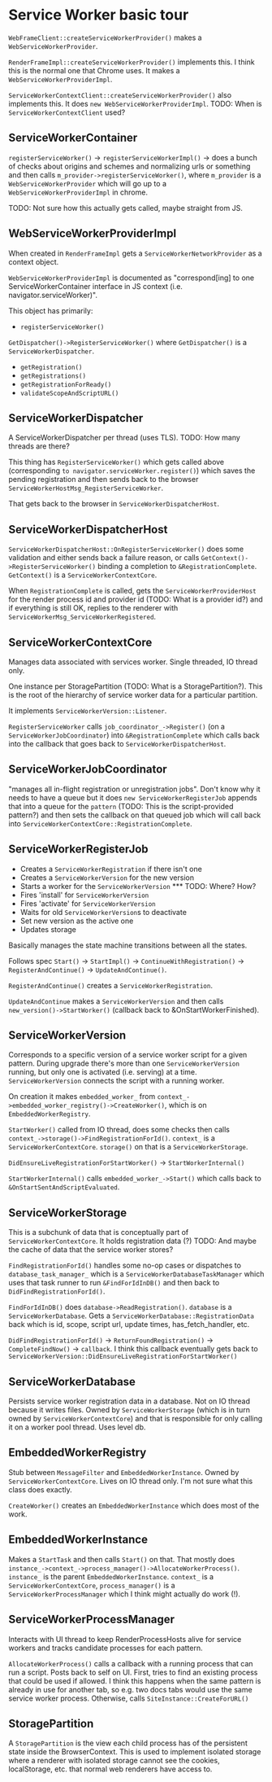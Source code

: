 Service Worker basic tour
=========================

`WebFrameClient::createServiceWorkerProvider()` makes a
`WebServiceWorkerProvider`.

`RenderFrameImpl::createServiceWorkerProvider()` implements this. I think this
is the normal one that Chrome uses. It makes a `WebServiceWorkerProviderImpl`.

`ServiceWorkerContextClient::createServiceWorkerProvider()` also implements
this. It does `new WebServiceWorkerProviderImpl`. TODO: When is
`ServiceWorkerContextClient` used?

ServiceWorkerContainer
----------------------
`registerServiceWorker()` -> `registerServiceWorkerImpl()` -> does a bunch of
checks about origins and schemes and normalizing urls or something and then
calls `m_provider->registerServiceWorker()`, where `m_provider` is a
`WebServiceWorkerProvider` which will go up to a `WebServiceWorkerProviderImpl`
in chrome.

TODO: Not sure how this actually gets called, maybe straight from JS.


WebServiceWorkerProviderImpl
----------------------------
When created in `RenderFrameImpl` gets a `ServiceWorkerNetworkProvider` as a
context object.

`WebServiceWorkerProviderImpl` is documented as "correspond[ing] to one
ServiceWorkerContainer interface in JS context (i.e. navigator.serviceWorker)".

This object has primarily:
- `registerServiceWorker()`

`GetDispatcher()->RegisterServiceWorker()` where `GetDispatcher()` is a
`ServiceWorkerDispatcher`.

- `getRegistration()`
- `getRegistrations()`
- `getRegistrationForReady()`
- `validateScopeAndScriptURL()`

ServiceWorkerDispatcher
-----------------------
A ServiceWorkerDispatcher per thread (uses TLS). TODO: How many threads are
there?

This thing has `RegisterServiceWorker()` which gets called above (corresponding
`to navigator.serviceWorker.register()`) which saves the pending registration
and then sends back to the browser `ServiceWorkerHostMsg_RegisterServiceWorker`.

That gets back to the browser in `ServiceWorkerDispatcherHost`.

ServiceWorkerDispatcherHost
---------------------------
`ServiceWorkerDispatcherHost::OnRegisterServiceWorker()` does some validation
and either sends back a failure reason, or calls
`GetContext()->RegisterServiceWorker()` binding a completion to
`&RegistrationComplete`. `GetContext()` is a `ServiceWorkerContextCore`.

When `RegistrationComplete` is called, gets the
`ServiceWorkerProviderHost` for the render process id and provider id (TODO:
What is a provider id?) and if everything is still OK, replies to the renderer
with `ServiceWorkerMsg_ServiceWorkerRegistered`.

ServiceWorkerContextCore
------------------------
Manages data associated with services worker. Single threaded, IO thread only.

One instance per StoragePartition (TODO: What is a StoragePartition?). This is
the root of the hierarchy of service worker data for a particular partition.

It implements `ServiceWorkerVersion::Listener`.

`RegisterServiceWorker` calls `job_coordinator_->Register()` (on a
`ServiceWorkerJobCoordinator`) into `&RegistrationComplete` which calls back
into the callback that goes back to `ServiceWorkerDispatcherHost`.

ServiceWorkerJobCoordinator
---------------------------
"manages all in-flight registration or unregistration jobs". Don't know why it
needs to have a queue but it does `new ServiceWorkerRegisterJob` appends that
into a queue for the `pattern` (TODO: This is the script-provided pattern?) and
then sets the callback on that queued job which will call back into
`ServiceWorkerContextCore::RegistrationComplete`.

ServiceWorkerRegisterJob
------------------------
- Creates a `ServiceWorkerRegistration` if there isn't one
- Creates a `ServiceWorkerVersion` for the new version
- Starts a worker for the `ServiceWorkerVersion` *** TODO: Where? How?
- Fires 'install' for `ServiceWorkerVersion`
- Fires 'activate' for `ServiceWorkerVersion`
- Waits for old `ServiceWorkerVersion`s to deactivate
- Set new version as the active one
- Updates storage

Basically manages the state machine transitions between all the states.

Follows spec
`Start()` -> `StartImpl()` -> `ContinueWithRegistration()` ->
`RegisterAndContinue()` -> `UpdateAndContinue()`.

`RegisterAndContinue()` creates a `ServiceWorkerRegistration`.

`UpdateAndContinue` makes a `ServiceWorkerVersion` and then calls
`new_version()->StartWorker()` (callback back to &OnStartWorkerFinished).

ServiceWorkerVersion
--------------------

Corresponds to a specific version of a service worker script for a given
pattern. During upgrade there's more than one `ServiceWorkerVersion` running,
but only one is activated (i.e. serving) at a time. `ServiceWorkerVersion`
connects the script with a running worker.

On creation it makes `embedded_worker_` from
`context_->embedded_worker_registry()->CreateWorker()`, which is on
`EmbeddedWorkerRegistry`.

`StartWorker()` called from IO thread, does some checks then calls
`context_->storage()->FindRegistrationForId()`. `context_` is a
`ServiceWorkerContextCore`. `storage()` on that is a `ServiceWorkerStorage`.

`DidEnsureLiveRegistrationForStartWorker()` -> `StartWorkerInternal()`

`StartWorkerInternal()` calls `embedded_worker_->Start()` which calls back to
`&OnStartSentAndScriptEvaluated`.

ServiceWorkerStorage
--------------------
This is a subchunk of data that is conceptually part of
`ServiceWorkerContextCore`. It holds registration data (?) TODO: And maybe the
cache of data that the service worker stores?

`FindRegistrationForId()` handles some no-op cases or dispatches to
`database_task_manager_` which is a `ServiceWorkerDatabaseTaskManager` which
uses that task runner to run `&FindForIdInDB()` and then back to
`DidFindRegistrationForId()`.

`FindForIdInDB()` does `database->ReadRegistration()`. `database` is a
`ServiceWorkerDatabase`. Gets a `ServiceWorkerDatabase::RegistrationData` back
which is id, scope, script url, update times, has_fetch_handler, etc.

`DidFindRegistrationForId()` -> `ReturnFoundRegistration()` ->
`CompleteFindNow()` -> `callback`. I think this callback eventually gets back to
`ServiceWorkerVersion::DidEnsureLiveRegistrationForStartWorker()`

ServiceWorkerDatabase
---------------------
Persists service worker registration data in a database. Not on IO thread
because it writes files. Owned by `ServiceWorkerStorage` (which is in turn owned
by `ServiceWorkerContextCore`) and that is responsible for only calling it on a
worker pool thread. Uses level db.

EmbeddedWorkerRegistry
----------------------
Stub between `MessageFilter` and `EmbeddedWorkerInstance`. Owned by
`ServiceWorkerContextCore`. Lives on IO thread only. I'm not sure what this
class does exactly.

`CreateWorker()` creates an `EmbeddedWorkerInstance` which does most of the
work.

EmbeddedWorkerInstance
----------------------
Makes a `StartTask` and then calls `Start()` on that. That mostly does
`instance_->context_->process_manager()->AllocateWorkerProcess()`. `instance_`
is the parent `EmbeddedWorkerInstance`. `context_` is a
`ServiceWorkerContextCore`, `process_manager()` is a
`ServiceWorkerProcessManager` which I think might actually do work (!).

ServiceWorkerProcessManager
---------------------------
Interacts with UI thread to keep RenderProcessHosts alive for service workers
and tracks candidate processes for each pattern. 

`AllocateWorkerProcess()` calls a callback with a running process that can run a
script. Posts back to self on UI. First, tries to find an existing process that
could be used if allowed. I think this happens when the same pattern is already
in use for another tab, so e.g. two docs tabs would use the same service worker
process. Otherwise, calls `SiteInstance::CreateForURL()`

StoragePartition
----------------
A `StoragePartition` is the view each child process has of the persistent state
inside the BrowserContext. This is used to implement isolated storage where a
renderer with isolated storage cannot see the cookies, localStorage, etc. that
normal web renderers have access to.
